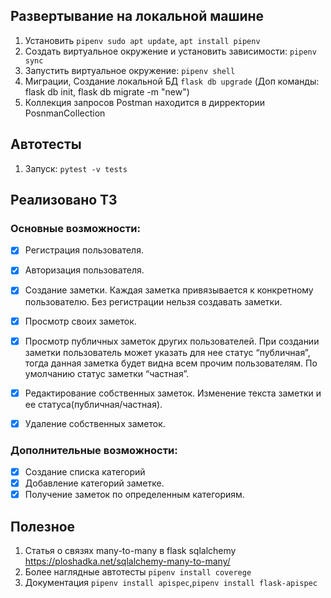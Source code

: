 ## Развертывание на локальной машине
1. Установить `pipenv sudo apt update`, `apt install pipenv`
2. Создать виртуальное окружение и установить зависимости: `pipenv sync`
3.  Запустить виртуальное окружение: `pipenv shell`
4. Миграции, Создание локальной БД `flask db upgrade` (Доп команды: flask db init, flask db migrate -m "new")
5. Коллекция запросов Postman находится в дирректории PosnmanCollection
## Автотесты
1. Запуск: `pytest -v tests`

## Реализовано ТЗ

### Основные возможности:

- [x] Регистрация пользователя.
- [x] Авторизация пользователя.
- [x] Создание заметки. Каждая заметка привязывается к конкретному пользователю. 
  Без регистрации нельзя создавать заметки.

- [x] Просмотр своих заметок.
- [x] Просмотр публичных заметок других пользователей.
  При создании заметки пользователь может указать для нее статус “публичная”,
  тогда данная заметка будет видна всем прочим пользователям.
  По умолчанию статус заметки “частная”.

- [x] Редактирование собственных заметок. Изменение текста заметки и ее статуса(публичная/частная).
- [x] Удаление собственных заметок.

### Дополнительные возможности:

- [x] Создание списка категорий 
- [x] Добавление категорий заметке.
- [x] Получение заметок по определенным категориям. 

## Полезное
1. Статья о связях many-to-many в flask sqlalchemy https://ploshadka.net/sqlalchemy-many-to-many/
2. Более наглядные автотесты `pipenv install coverege`
3. Документация `pipenv install apispec`,`pipenv install flask-apispec`